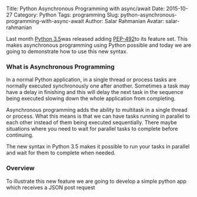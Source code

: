 Title: Python Asynchronous Programming with async/await
Date: 2015-10-27
Category: Python
Tags: programming
Slug: python-asynchronous-programming-with-async-await
Author: Salar Rahmanian
Avatar: salar-rahmanian

Last month [Python 3.5](https://docs.python.org/3/whatsnew/3.5.html)was released adding [PEP-492](https://www.python.org/dev/peps/pep-0492/)to its feature set. This makes asynchronous programming using Python possible and today we are going to demonstrate how to use this new syntax.

### What is Asynchronous Programming

In a normal Python application, in a single thread or process tasks are normally executed synchronously one after another. Sometimes a task may have a delay in finishing and this will delay the next task in the sequence being executed slowing down the whole application from completing.

Asynchronous programming adds the ability to multitask in a single thread or process. What this means is that we can have tasks running in parallel to each other instead of them being executed sequentially. There maybe situations where you need to wait for parallel tasks to complete before continuing.

The new syntax in Python 3.5 makes it possible to run your tasks in parallel and wait for them to complete when needed.

### Overview


To illustrate this new feature we are going to develop a simple python app which receives a JSON post request

